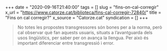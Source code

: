 +++
date = "2020-09-16T21:40:00"
tags = []
slug = "fins-on-cal-corregir"
x_url = "https://www.catorze.cat/biblioteca/fins-cal-corregir-72840/"
title = "Fins on cal corregir?"
x_source = "Catorze.cat"
syndication = []
+++

> No totes les propostes transgressores són bones per a la norma, però cal observar què fan aquests usuaris, situats a l’avantguarda dels usos lingüístics, per saber per on avança la llengua. Per això és important diferenciar entre transgressió i error.
